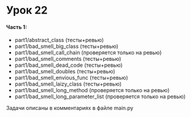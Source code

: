 # Урок 22

#### Часть 1:

- part1/abstract_class                (тесты+ревью)
- part1/bad_smell_big_class           (тесты+ревью)
- part1/bad_smell_call_chain          (проверяется только на ревью)
- part1/bad_smell_comments            (тесты+ревью)
- part1/bad_smell_dead_code           (тесты+ревью)
- part1/bad_smell_doubles             (тесты+ревью)
- part1/bad_smell_envious_func        (тесты+ревью)
- part1/bad_smell_laizy_class         (тесты+ревью)
- part1/bad_smell_long_method         (проверяется только на ревью)
- part1/bad_smell_long_parameter_list (проверяется только на ревью)



Задачи описаны в комментариях в файле main.py
